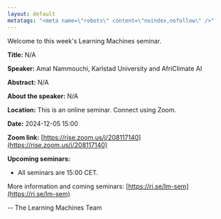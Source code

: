 ```yaml
---
layout: default
metatags: "<meta name=\"robots\" content=\"noindex,nofollow\" />"
---
```

Welcome to this week's Learning Machines seminar.

**Title:** N/A

**Speaker:** Amal Nammouchi, Karlstad University and AfriClimate AI

**Abstract:** N/A

**About the speaker:** N/A

**Location:** This is an online seminar. Connect using Zoom.

**Date:** 2024-12-05 15:00

**Zoom link:** [https://rise.zoom.us/j/208117140](https://rise.zoom.us/j/208117140)

**Upcoming seminars:**

* All seminars are 15:00 CET.

More information and coming seminars: [https://ri.se/lm-sem](https://ri.se/lm-sem)

-- The Learning Machines Team


